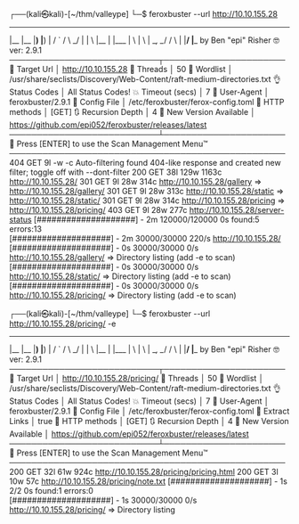 ┌──(kali㉿kali)-[~/thm/valleype]
└─$ feroxbuster --url http://10.10.155.28          

 ___  ___  __   __     __      __         __   ___
|__  |__  |__) |__) | /  `    /  \ \_/ | |  \ |__
|    |___ |  \ |  \ | \__,    \__/ / \ | |__/ |___
by Ben "epi" Risher 🤓                 ver: 2.9.1
───────────────────────────┬──────────────────────
 🎯  Target Url            │ http://10.10.155.28
 🚀  Threads               │ 50
 📖  Wordlist              │ /usr/share/seclists/Discovery/Web-Content/raft-medium-directories.txt
 👌  Status Codes          │ All Status Codes!
 💥  Timeout (secs)        │ 7
 🦡  User-Agent            │ feroxbuster/2.9.1
 💉  Config File           │ /etc/feroxbuster/ferox-config.toml
 🏁  HTTP methods          │ [GET]
 🔃  Recursion Depth       │ 4
 🎉  New Version Available │ https://github.com/epi052/feroxbuster/releases/latest
───────────────────────────┴──────────────────────
 🏁  Press [ENTER] to use the Scan Management Menu™
──────────────────────────────────────────────────
404      GET        9l        -w        -c Auto-filtering found 404-like response and created new filter; toggle off with --dont-filter
200      GET       38l      129w     1163c http://10.10.155.28/
301      GET        9l       28w      314c http://10.10.155.28/gallery => http://10.10.155.28/gallery/
301      GET        9l       28w      313c http://10.10.155.28/static => http://10.10.155.28/static/
301      GET        9l       28w      314c http://10.10.155.28/pricing => http://10.10.155.28/pricing/
403      GET        9l       28w      277c http://10.10.155.28/server-status
[####################] - 2m    120000/120000  0s      found:5       errors:13     
[####################] - 2m     30000/30000   220/s   http://10.10.155.28/ 
[####################] - 0s     30000/30000   0/s     http://10.10.155.28/gallery/ => Directory listing (add -e to scan)
[####################] - 0s     30000/30000   0/s     http://10.10.155.28/static/ => Directory listing (add -e to scan)
[####################] - 0s     30000/30000   0/s     http://10.10.155.28/pricing/ => Directory listing (add -e to scan)

┌──(kali㉿kali)-[~/thm/valleype]
└─$ feroxbuster --url http://10.10.155.28/pricing/ -e

 ___  ___  __   __     __      __         __   ___
|__  |__  |__) |__) | /  `    /  \ \_/ | |  \ |__
|    |___ |  \ |  \ | \__,    \__/ / \ | |__/ |___
by Ben "epi" Risher 🤓                 ver: 2.9.1
───────────────────────────┬──────────────────────
 🎯  Target Url            │ http://10.10.155.28/pricing/
 🚀  Threads               │ 50
 📖  Wordlist              │ /usr/share/seclists/Discovery/Web-Content/raft-medium-directories.txt
 👌  Status Codes          │ All Status Codes!
 💥  Timeout (secs)        │ 7
 🦡  User-Agent            │ feroxbuster/2.9.1
 💉  Config File           │ /etc/feroxbuster/ferox-config.toml
 🔎  Extract Links         │ true
 🏁  HTTP methods          │ [GET]
 🔃  Recursion Depth       │ 4
 🎉  New Version Available │ https://github.com/epi052/feroxbuster/releases/latest
───────────────────────────┴──────────────────────
 🏁  Press [ENTER] to use the Scan Management Menu™
──────────────────────────────────────────────────
200      GET       32l       61w      924c http://10.10.155.28/pricing/pricing.html
200      GET        3l       10w       57c http://10.10.155.28/pricing/note.txt
[####################] - 1s         2/2       0s      found:1       errors:0      
[####################] - 1s     30000/30000   0/s     http://10.10.155.28/pricing/ => Directory listing
